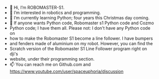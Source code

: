 - 👋 Hi, I’m ROBOMASTER-S1.
- 👀 I’m interested in robotics and programming.
- 🌱 I’m currently learning Python; four years this Christmas day coming.
- 💞️ If anyone wants Python code, Robomaster s1 Python code and Cozmo
- Python code; I have them all. Please not: I don't have any Python code on
- how to make the Robomaster S1 become a line follower. I have bumpers
- and fenders made of aluminium on my robot. However, you can find the
- Scratch version of the Robomaster S1 Line Follower program right on dji's
- website, under their programming section.
- 📫 You can reach me on Github.com and https://www.youtube.com/user/spaceuphoria/discussion

<!---
ROBOMASTER-S1/ROBOMASTER-S1 is a ✨ special ✨ repository because its `README.md` (this file) appears on your GitHub profile.
You can click the Preview link to take a look at your changes.
--->

